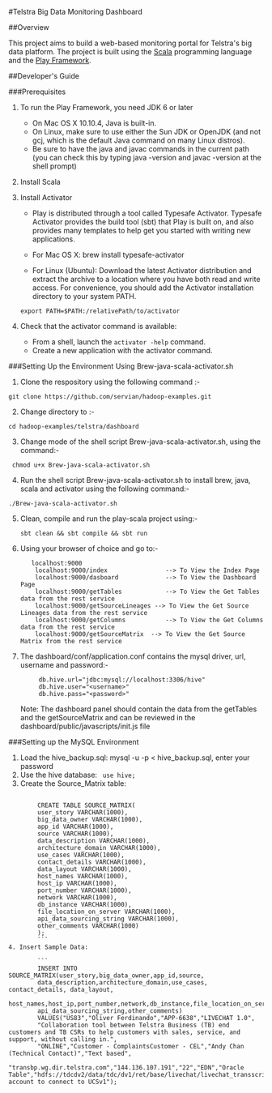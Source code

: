 
#Telstra Big Data Monitoring Dashboard

##Overview

This project aims to build a web-based monitoring portal for Telstra's big data platform.
The project is built using the [Scala](http://scala-lang.org) programming language and the 
[Play Framework](https://www.playframework.com).

##Developer's Guide

###Prerequisites

1. To run the Play Framework, you need JDK 6 or later
    * On Mac OS X 10.10.4, Java is built-in. 
    * On Linux, make sure to use either the Sun JDK or OpenJDK (and not gcj, which is the default Java command on many Linux distros).
    * Be sure to have the java and javac commands in the current path (you can check this by typing java -version and javac -version at the shell prompt)

    
2. Install Scala
        
 

3. Install Activator

    * Play is distributed through a tool called Typesafe Activator. Typesafe Activator provides the build tool (sbt) that Play is built on, and also provides many templates to help get you started with writing new applications.

    * For Mac OS X:  brew install typesafe-activator
    * For Linux (Ubuntu): Download the latest Activator distribution and extract the archive 
to a location where you have both read and write access. 
For convenience, you should add the Activator installation directory to your system PATH.
    ```
    export PATH=$PATH:/relativePath/to/activator 
    ```

4. Check that the activator command is available:

    * From a shell, launch the ```activator -help``` command.
    * Create a new application with the activator command.



###Setting Up the Environment Using Brew-java-scala-activator.sh

1. Clone the respository using the following command :-
 ```
 git clone https://github.com/servian/hadoop-examples.git
  ```
2. Change directory to :- 
 ```
 cd hadoop-examples/telstra/dashboard
 ```

3. Change mode of the shell script Brew-java-scala-activator.sh, using the command:- 
  ``` 
   chmod u+x Brew-java-scala-activator.sh
   ```
4. Run the shell script Brew-java-scala-activator.sh to install brew, java, scala and activator using the following command:-
  ``` 
  ./Brew-java-scala-activator.sh
  ```  
5. Clean, compile and run the play-scala project using:-
	```
	sbt clean && sbt compile && sbt run
	```
	
6. Using your browser of choice and go to:-
	```
	   localhost:9000
		localhost:9000/index				--> To View the Index Page
		localhost:9000/dasboard				--> To View the Dashboard Page
		localhost:9000/getTables			--> To View the Get Tables data from the rest service
		localhost:9000/getSourceLineages --> To View the Get Source Lineages data from the rest service
		localhost:9000/getColumns 			--> To View the Get Columns data from the rest service
		localhost:9000/getSourceMatrix	--> To View the Get Source Matrix from the rest service
	```	   
7. The dashboard/conf/application.conf contains the mysql driver, url, username and password:-
	``` db.hive.driver="com.mysql.jdbc.Driver"
		 db.hive.url="jdbc:mysql://localhost:3306/hive"
		 db.hive.user="<username>"
		 db.hive.pass="<password>"
	```
	Note: The dashboard panel should contain the data from the getTables and the getSourceMatrix and can be reviewed in the dashboard/public/javascripts/init.js file 
 
 
###Setting up the MySQL Environment 

1. Load the hive_backup.sql: mysql -u <username> -p < hive_backup.sql, enter your password
2. Use the hive database: ``` use hive;```
3. Create the Source_Matrix table:
```
		
		CREATE TABLE SOURCE_MATRIX(
		user_story VARCHAR(1000),
		big_data_owner VARCHAR(1000),
		app_id VARCHAR(1000),
		source VARCHAR(1000),
		data_description VARCHAR(1000),
		architecture_domain VARCHAR(1000),
		use_cases VARCHAR(1000), 
		contact_details VARCHAR(1000), 
		data_layout VARCHAR(1000),
		host_names VARCHAR(1000),
		host_ip VARCHAR(1000),
		port_number VARCHAR(1000),
		network VARCHAR(1000),
		db_instance VARCHAR(1000),
		file_location_on_server VARCHAR(1000), 
		api_data_sourcing_string VARCHAR(1000),
		other_comments VARCHAR(1000)
		);
		```
4. Insert Sample Data:
		
		```
		INSERT INTO SOURCE_MATRIX(user_story,big_data_owner,app_id,source,
		data_description,architecture_domain,use_cases, contact_details, data_layout,
		host_names,host_ip,port_number,network,db_instance,file_location_on_server, 
		api_data_sourcing_string,other_comments)
		VALUES("US83","Oliver Ferdinando","APP-6638","LIVECHAT 1.0",
		"Collaboration tool between Telstra Business (TB) end customers and TB CSRs to help customers with sales, service, and support, without calling in.",
		"ONLINE","Customer - ComplaintsCustomer - CEL","Andy Chan (Technical Contact)","Text based",
		"transbp.wg.dir.telstra.com","144.136.107.191","22","EDN","Oracle Table","hdfs://tdcdv2/data/tdc/dv1/ret/base/livechat/livechat_transscript","NA","User account to connect to UCSv1");
```
